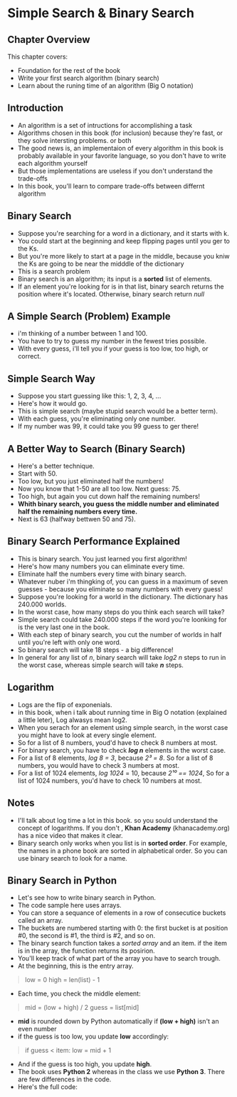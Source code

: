 # Simple Search & Binary Search

## Chapter Overview
This chapter covers:
- Foundation for the rest of the book
- Write your first search algorithm (binary search)
- Learn about the runing time of an algorithm (Big O notation)

## Introduction
- An algorithm is a set of intructions for accomplishing a task
- Algorithms chosen in this book (for inclusion) because they're fast, or they solve intersting problems. or both
- The good news is, an implementaion of every algorithm in this book is probably available in your favorite language, so you don't have to write each algorithm yourself
- But those implementations are useless if you don't understand the trade-offs
- In this book, you'll learn to compare trade-offs between differnt algorithm

## Binary Search
- Suppose you're searching for a word in a dictionary, and it starts with k.
- You could start at the beginning and keep flipping pages until you ger to the Ks.
- But you're more likely to start at a page in the middle, because you kniw the Ks are going to be near the midddle of the dictionary
- This is a search problem
- Binary search is an algorithm; its input is a **sorted** list of elements.
- If an element you're looking for is in that list, binary search returns the position where it's located. Otherwise, binary search return *null*

## A Simple Search (Problem) Example
- i'm thinking of a number between 1 and 100.
- You have to try to guess my number in the fewest tries possible.
- With every guess, i'll tell you if your guess is too low, too high, or correct.

## Simple Search Way
- Suppose you start guessing like this: 1, 2, 3, 4, ...
- Here's how it would go.
- This is simple search (maybe stupid search would be a better term).
- With each guess, you're eliminating only one number.
- If my number was 99, it could take you 99 guess to ger there!

## A Better Way to Search (Binary Search)
- Here's a better technique.
- Start with 50.
- Too low, but you just eliminated half the numbers! 
- Now you know that 1-50 are all too low. Next guess: 75.
- Too high, but again you cut down half the remaining numbers!
- **Whith binary search, you guess the middle number and eliminated half the remaining numbers every time.**
- Next is 63 (halfway bettwen 50 and 75).

## Binary Search Performance Explained 
- This is binary search. You just learned you first algorithm!
- Here's how many numbers you can eliminate every time.
- Eliminate half the numbers every time with binary search.
- Whatever nuber i'm thingking of, you can guess in a maximum of seven guesses - because you eliminate so many numbers with every guess!
- Suppose you're looking for a world in the dictionary. The dictionary has 240.000 worlds.
- In the worst case, how many steps do you think each search will take?
- Simple search could take 240.000 steps if the word you're loonking for is the very last one in the book.
- With each step of binary search, you cut the number of worlds in half until you're left with only one word.
- So binary search will take 18 steps - a big difference!
- In general for any list of *n*, binary search will take *log2 n* steps to run in the worst case, whereas simple search will take ***n*** steps.

## Logarithm
- Logs are the flip of exponenials.
- in this book, when i talk about running time in Big O notation (explained a little leter), Log alwasys mean log2.
- When you serach for an element using simple search, in the worst case you might have to look at every single element.
- So for a list of 8 numbers, youd'd have to check 8 numbers at most.
- For binary search, you have to check ***log n*** elements in the worst case.
- For a list of 8 elements, *log 8 = 3*, because *2³ = 8*. So for a list of 8 numbers, you would have to check 3 numbers at most.
- For a list of 1024 elements, *log 1024* = 10, because *2¹⁰ == 1024*, So for a list of 1024 numbers, you'd have to check 10 numbers at most.

## Notes 
- I'll talk about log time a lot in this book. so you sould understand the concept of logarithms. If you don't , **Khan Academy** (khanacademy.org) has a nice video that makes it clear.
- Binary search only works when you list is in **sorted order**. For example, the names in a phone book are sorted in alphabetical order. So you can use binary search to look for a name.

## Binary Search in Python 
- Let's see how to write binary search in Python.
- The code sample here uses arrays.
- You can store a sequance of elements in a row of consecutice buckets called an array.
- The buckets are numbered starting with 0: the first bucket is at position #0, the second is #1, the third is #2, and so on.
- The binary search function takes a *sorted array* and an item. if the item is in the array,  the function returns its posirion.
- You'll keep track of what part of the array you have to search trough.
- At the beginning, this is the entry array.
> low = 0
> high = len(list) - 1
- Each time, you check the middle element:
> mid = (low + high) / 2
> guess = list[mid]
- **mid** is rounded down by Python automatically if **(low + high)** isn't an even number
- if the guess is too low, you update **low** accordingly:
> if guess < item:
>   low = mid + 1
- And if the guess is too high, you update **high**.
- The book uses **Python 2** whereas in the class we use **Python 3**. There are few differences in the code.
- Here's the full code:
